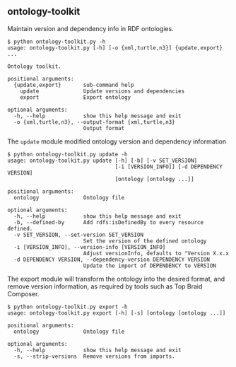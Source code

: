 ## ontology-toolkit

Maintain version and dependency info in RDF ontologies.

```
$ python ontology-toolkit.py -h
usage: ontology-toolkit.py [-h] [-o {xml,turtle,n3}] {update,export} ...

Ontology toolkit.

positional arguments:
  {update,export}       sub-command help
    update              Update versions and dependencies
    export              Export ontology

optional arguments:
  -h, --help            show this help message and exit
  -o {xml,turtle,n3}, --output-format {xml,turtle,n3}
                        Output format
```

The `update` module modified ontology version and dependency information
```
$ python ontology-toolkit.py update -h
usage: ontology-toolkit.py update [-h] [-b] [-v SET_VERSION]
                                  [-i [VERSION_INFO]] [-d DEPENDENCY VERSION]
                                  [ontology [ontology ...]]

positional arguments:
  ontology              Ontology file

optional arguments:
  -h, --help            show this help message and exit
  -b, --defined-by      Add rdfs:isDefinedBy to every resource defined.
  -v SET_VERSION, --set-version SET_VERSION
                        Set the version of the defined ontology
  -i [VERSION_INFO], --version-info [VERSION_INFO]
                        Adjust versionInfo, defaults to "Version X.x.x
  -d DEPENDENCY VERSION, --dependency-version DEPENDENCY VERSION
                        Update the import of DEPENDENCY to VERSION
```

The export module will transform the ontology into the desired format, and remove version information, as required by tools such as Top Braid Composer.
```
$ python ontology-toolkit.py export -h
usage: ontology-toolkit.py export [-h] [-s] [ontology [ontology ...]]

positional arguments:
  ontology              Ontology file

optional arguments:
  -h, --help            show this help message and exit
  -s, --strip-versions  Remove versions from imports.
```
